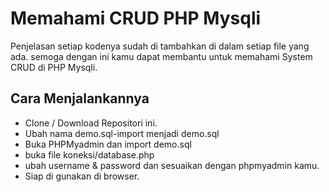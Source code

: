 # Memahami CRUD PHP Mysqli

Penjelasan setiap kodenya sudah di tambahkan di dalam setiap file yang ada. semoga dengan ini kamu dapat membantu untuk memahami System CRUD di PHP Mysqli.

## Cara Menjalankannya

- Clone / Download Repositori ini.
- Ubah nama demo.sql-import menjadi demo.sql
- Buka PHPMyadmin dan import demo.sql
- buka file koneksi/database.php
- ubah username & password dan sesuaikan dengan phpmyadmin kamu.
- Siap di gunakan di browser.
